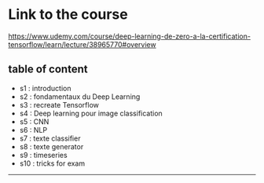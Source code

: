# Link to the course
https://www.udemy.com/course/deep-learning-de-zero-a-la-certification-tensorflow/learn/lecture/38965770#overview

## table of content
- s1 : introduction
- s2 : fondamentaux du Deep Learning
- s3 : recreate Tensorflow
- s4 : Deep learning pour image classification
- s5 : CNN
- s6 : NLP
- s7 : texte classifier
- s8 : texte generator
- s9 : timeseries
- s10 : tricks for exam

---